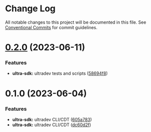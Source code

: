 # Change Log

All notable changes to this project will be documented in this file.
See [Conventional Commits](https://conventionalcommits.org) for commit guidelines.

# [0.2.0](https://github.com/ultra-alliance/ultra-utilities/compare/@ultra-alliance/ultradev@0.1.0...@ultra-alliance/ultradev@0.2.0) (2023-06-11)


### Features

* **ultra-sdk:** ultradev tests and scripts ([58694f8](https://github.com/ultra-alliance/ultra-utilities/commit/58694f87231406e5595a4fbc17f33111f48b8050))





# 0.1.0 (2023-06-04)


### Features

* **ultra-sdk:** ultradev CLI/CDT ([605a783](https://github.com/ultra-alliance/ultra-utilities/commit/605a783942cdb22e3e104a86ee4af2982d48630a))
* **ultra-sdk:** ultradev CLI/CDT ([dc60d2f](https://github.com/ultra-alliance/ultra-utilities/commit/dc60d2f49745820e71b564c13df62b9b9d2f7c00))
